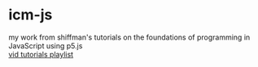 # icm-js
my work from shiffman's tutorials on the foundations of programming in JavaScript using p5.js  
[vid tutorials playlist][1]







[1]:https://www.youtube.com/playlist?list=PLRqwX-V7Uu6Zy51Q-x9tMWIv9cueOFTFA
